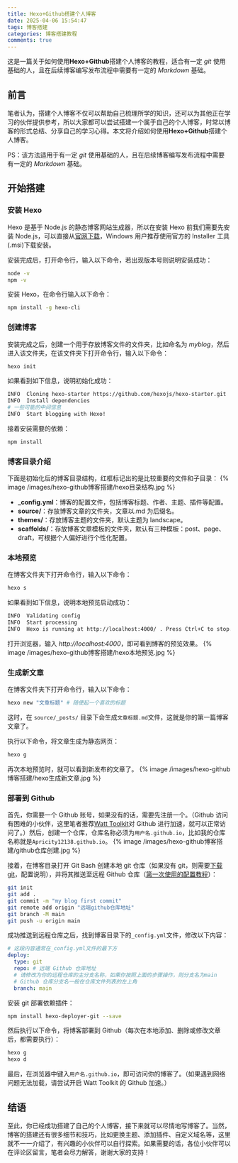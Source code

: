 ```yaml
---
title: Hexo+Github搭建个人博客
date: 2025-04-06 15:54:47
tags: 博客搭建
categories: 博客搭建教程
comments: true
---
```


这是一篇关于如何使用**Hexo+Github**搭建个人博客的教程，适合有一定 _git_ 使用基础的人，且在后续博客编写发布流程中需要有一定的 _Markdown_ 基础。

<!-- more -->

## 前言

笔者认为，搭建个人博客不仅可以帮助自己梳理所学的知识，还可以为其他正在学习的伙伴提供参考，所以大家都可以尝试搭建一个属于自己的个人博客，时常以博客的形式总结、分享自己的学习心得。本文将介绍如何使用**Hexo+Github**搭建个人博客。

PS：该方法适用于有一定 _git_ 使用基础的人，且在后续博客编写发布流程中需要有一定的 _Markdown_ 基础。

## 开始搭建

### 安装 Hexo

Hexo 是基于 Node.js 的静态博客网站生成器，所以在安装 Hexo 前我们需要先安装 Node.js，可以直接从[官网下载](https://nodejs.org/zh-cn/download)，Windows 用户推荐使用官方的 Installer 工具(.msi)下载安装。

安装完成后，打开命令行，输入以下命令，若出现版本号则说明安装成功：

```bash
node -v
npm -v
```

安装 Hexo，在命令行输入以下命令：

```bash
npm install -g hexo-cli
```

### 创建博客

安装完成之后，创建一个用于存放博客文件的文件夹，比如命名为 _myblog_，然后进入该文件夹，在该文件夹下打开命令行，输入以下命令：

```bash
hexo init
```

如果看到如下信息，说明初始化成功：

```bash
INFO  Cloning hexo-starter https://github.com/hexojs/hexo-starter.git
INFO  Install dependencies
# 一些可能的中间信息
INFO  Start blogging with Hexo!
```

接着安装需要的依赖：

```bash
npm install
```

### 博客目录介绍

下面是初始化后的博客目录结构，红框标记出的是比较重要的文件和子目录：
{% image /images/hexo-github博客搭建/hexo目录结构.jpg %}

- **\_config.yml**：博客的配置文件，包括博客标题、作者、主题、插件等配置。
- **source/**：存放博客文章的文件夹，文章以.md 为后缀名。
- **themes/**：存放博客主题的文件夹，默认主题为 landscape。
- **scaffolds/**：存放博客文章模板的文件夹，默认有三种模板：post、page、draft，可根据个人偏好进行个性化配置。

### 本地预览

在博客文件夹下打开命令行，输入以下命令：

```bash
hexo s
```

如果看到如下信息，说明本地预览启动成功：

```bash
INFO  Validating config
INFO  Start processing
INFO  Hexo is running at http://localhost:4000/ . Press Ctrl+C to stop.
```

打开浏览器，输入 _http://localhost:4000_，即可看到博客的预览效果。
{% image /images/hexo-github博客搭建/hexo本地预览.jpg %}

### 生成新文章

在博客文件夹下打开命令行，输入以下命令：

```bash
hexo new "文章标题" # 随便起一个喜欢的标题
```

这时，在 `source/_posts/` 目录下会生成`文章标题.md`文件，这就是你的第一篇博客文章了。

执行以下命令，将文章生成为静态网页：

```bash
hexo g
```

再次本地预览时，就可以看到新发布的文章了。
{% image /images/hexo-github博客搭建/hexo生成新文章.jpg %}

### 部署到 Github

首先，你需要一个 Github 账号，如果没有的话，需要先注册一个。（Github 访问有困难的小伙伴，这里笔者推荐[Watt Toolkit](https://steampp.net/download)对 Github 进行加速，就可以正常访问了。）然后，创建一个仓库，仓库名称必须为`用户名.github.io`，比如我的仓库名称就是`Apricity12138.github.io`。
{% image /images/hexo-github博客搭建/github仓库创建.jpg %}

接着，在博客目录打开 Git Bash 创建本地 git 仓库（如果没有 git，则需要[下载 git](https://git-scm.com/downloads)，配置说明），并将其推送至远程 Github 仓库（[第一次使用的配置教程](https://blog.csdn.net/m0_68987050/article/details/146215006)）：

```bash
git init
git add .
git commit -m "my blog first commit"
git remote add origin "远端github仓库地址"
git branch -M main
git push -u origin main
```

成功推送到远程仓库之后，找到博客目录下的`_config.yml`文件，修改以下内容：

```yml
# 这段内容通常在_config.yml文件的最下方
deploy:
  type: git
  repo: # 远端 Github 仓库地址
  # 请修改为你的远程仓库的主分支名称，如果你按照上面的步骤操作，则分支名为main
  # Github 仓库分支名一般在仓库文件列表的左上角
  branch: main
```

安装 git 部署依赖插件：

```bash
npm install hexo-deployer-git --save
```

然后执行以下命令，将博客部署到 Github（每次在本地添加、删除或修改文章后，都需要执行）：

```bash
hexo g
hexo d
```

最后，在浏览器中键入`用户名.github.io`，即可访问你的博客了。（如果遇到网络问题无法加载，请尝试开启 Watt Toolkit 的 Github 加速。）

## 结语

至此，你已经成功搭建了自己的个人博客，接下来就可以尽情地写博客了。当然，博客的搭建还有很多细节和技巧，比如更换主题、添加插件、自定义域名等，这里就不一一介绍了，有兴趣的小伙伴可以自行探索。如果需要的话，各位小伙伴可以在评论区留言，笔者会尽力解答，谢谢大家的支持！
